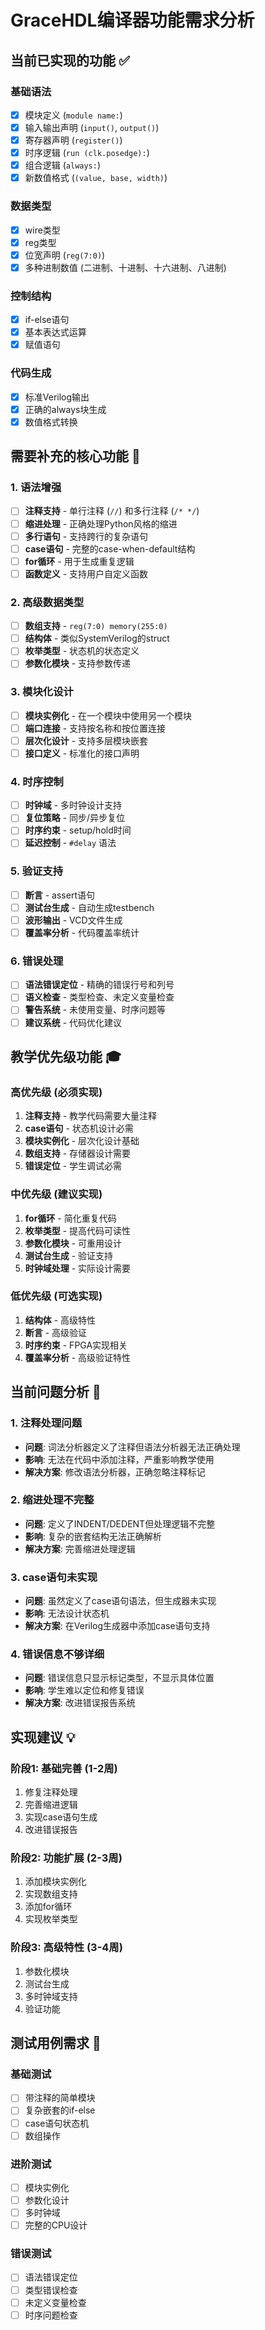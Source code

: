# GraceHDL编译器功能需求分析

## 当前已实现的功能 ✅

### 基础语法
- [x] 模块定义 (`module name:`)
- [x] 输入输出声明 (`input()`, `output()`)
- [x] 寄存器声明 (`register()`)
- [x] 时序逻辑 (`run (clk.posedge):`)
- [x] 组合逻辑 (`always:`)
- [x] 新数值格式 (`(value, base, width)`)

### 数据类型
- [x] wire类型
- [x] reg类型
- [x] 位宽声明 (`reg(7:0)`)
- [x] 多种进制数值 (二进制、十进制、十六进制、八进制)

### 控制结构
- [x] if-else语句
- [x] 基本表达式运算
- [x] 赋值语句

### 代码生成
- [x] 标准Verilog输出
- [x] 正确的always块生成
- [x] 数值格式转换

## 需要补充的核心功能 🔧

### 1. 语法增强
- [ ] **注释支持** - 单行注释 (`//`) 和多行注释 (`/* */`)
- [ ] **缩进处理** - 正确处理Python风格的缩进
- [ ] **多行语句** - 支持跨行的复杂语句
- [ ] **case语句** - 完整的case-when-default结构
- [ ] **for循环** - 用于生成重复逻辑
- [ ] **函数定义** - 支持用户自定义函数

### 2. 高级数据类型
- [ ] **数组支持** - `reg(7:0) memory(255:0)`
- [ ] **结构体** - 类似SystemVerilog的struct
- [ ] **枚举类型** - 状态机的状态定义
- [ ] **参数化模块** - 支持参数传递

### 3. 模块化设计
- [ ] **模块实例化** - 在一个模块中使用另一个模块
- [ ] **端口连接** - 支持按名称和按位置连接
- [ ] **层次化设计** - 支持多层模块嵌套
- [ ] **接口定义** - 标准化的接口声明

### 4. 时序控制
- [ ] **时钟域** - 多时钟设计支持
- [ ] **复位策略** - 同步/异步复位
- [ ] **时序约束** - setup/hold时间
- [ ] **延迟控制** - `#delay` 语法

### 5. 验证支持
- [ ] **断言** - assert语句
- [ ] **测试台生成** - 自动生成testbench
- [ ] **波形输出** - VCD文件生成
- [ ] **覆盖率分析** - 代码覆盖率统计

### 6. 错误处理
- [ ] **语法错误定位** - 精确的错误行号和列号
- [ ] **语义检查** - 类型检查、未定义变量检查
- [ ] **警告系统** - 未使用变量、时序问题等
- [ ] **建议系统** - 代码优化建议

## 教学优先级功能 🎓

### 高优先级 (必须实现)
1. **注释支持** - 教学代码需要大量注释
2. **case语句** - 状态机设计必需
3. **模块实例化** - 层次化设计基础
4. **数组支持** - 存储器设计需要
5. **错误定位** - 学生调试必需

### 中优先级 (建议实现)
1. **for循环** - 简化重复代码
2. **枚举类型** - 提高代码可读性
3. **参数化模块** - 可重用设计
4. **测试台生成** - 验证支持
5. **时钟域处理** - 实际设计需要

### 低优先级 (可选实现)
1. **结构体** - 高级特性
2. **断言** - 高级验证
3. **时序约束** - FPGA实现相关
4. **覆盖率分析** - 高级验证特性

## 当前问题分析 🐛

### 1. 注释处理问题
- **问题**: 词法分析器定义了注释但语法分析器无法正确处理
- **影响**: 无法在代码中添加注释，严重影响教学使用
- **解决方案**: 修改语法分析器，正确忽略注释标记

### 2. 缩进处理不完整
- **问题**: 定义了INDENT/DEDENT但处理逻辑不完整
- **影响**: 复杂的嵌套结构无法正确解析
- **解决方案**: 完善缩进处理逻辑

### 3. case语句未实现
- **问题**: 虽然定义了case语句语法，但生成器未实现
- **影响**: 无法设计状态机
- **解决方案**: 在Verilog生成器中添加case语句支持

### 4. 错误信息不够详细
- **问题**: 错误信息只显示标记类型，不显示具体位置
- **影响**: 学生难以定位和修复错误
- **解决方案**: 改进错误报告系统

## 实现建议 💡

### 阶段1: 基础完善 (1-2周)
1. 修复注释处理
2. 完善缩进逻辑
3. 实现case语句生成
4. 改进错误报告

### 阶段2: 功能扩展 (2-3周)
1. 添加模块实例化
2. 实现数组支持
3. 添加for循环
4. 实现枚举类型

### 阶段3: 高级特性 (3-4周)
1. 参数化模块
2. 测试台生成
3. 多时钟域支持
4. 验证功能

## 测试用例需求 📝

### 基础测试
- [ ] 带注释的简单模块
- [ ] 复杂嵌套的if-else
- [ ] case语句状态机
- [ ] 数组操作

### 进阶测试
- [ ] 模块实例化
- [ ] 参数化设计
- [ ] 多时钟域
- [ ] 完整的CPU设计

### 错误测试
- [ ] 语法错误定位
- [ ] 类型错误检查
- [ ] 未定义变量检查
- [ ] 时序问题检查